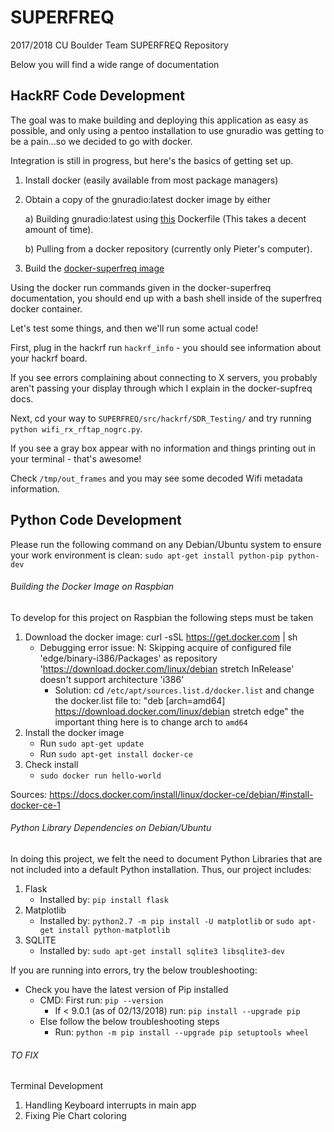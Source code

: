 # SUPERFREQ
2017/2018 CU Boulder Team SUPERFREQ Repository

Below you will find a wide range of documentation

## HackRF Code Development

The goal was to make building and deploying this application as easy as possible, and only using a pentoo installation to use gnuradio was getting to be a pain...so we decided to go with docker.

Integration is still in progress, but here's the basics of getting set up.

1. Install docker (easily available from most package managers)

2. Obtain a copy of the gnuradio:latest docker image by either
   
   a) Building gnuradio:latest using [this](https://github.com/pieterbork/docker-gnuradio) Dockerfile (This takes a decent amount of time).
   
   b) Pulling from a docker repository (currently only Pieter's computer).
   
3. Build the [docker-superfreq image](https://github.com/pieterbork/docker-superfreq)
   
Using the docker run commands given in the docker-superfreq documentation, you should end up with a bash shell inside of the superfreq docker container. 

Let's test some things, and then we'll run some actual code!

First, plug in the hackrf run `hackrf_info` - you should see information about your hackrf board.

If you see errors complaining about connecting to X servers, you probably aren't passing your display through which I explain in the docker-supfreq docs.

Next, cd your way to `SUPERFREQ/src/hackrf/SDR_Testing/` and try running `python wifi_rx_rftap_nogrc.py`.

If you see a gray box appear with no information and things printing out in your terminal - that's awesome!

Check `/tmp/out_frames` and you may see some decoded Wifi metadata information. 

## Python Code Development

Please run the following command on any Debian/Ubuntu system to ensure your work environment is clean: `sudo apt-get install python-pip python-dev`


###### Building the Docker Image on Raspbian

To develop for this project on Raspbian the following steps must be taken

1. Download the docker image: curl -sSL https://get.docker.com | sh
   - Debugging error issue: N: Skipping acquire of configured file 'edge/binary-i386/Packages' as repository 'https://download.docker.com/linux/debian stretch InRelease' doesn't support architecture 'i386'
     - Solution: cd `/etc/apt/sources.list.d/docker.list` and change the docker.list file to: "deb [arch=amd64] https://download.docker.com/linux/debian stretch edge" the important thing here is to change arch to `amd64`
2. Install the docker image
   - Run `sudo apt-get update`
   - Run `sudo apt-get install docker-ce`
3. Check install
   - `sudo docker run hello-world`

Sources: https://docs.docker.com/install/linux/docker-ce/debian/#install-docker-ce-1

###### Python Library Dependencies on Debian/Ubuntu

In doing this project, we felt the need to document Python Libraries that are not included into a default Python installation. Thus, our project includes:

1. Flask 
   - Installed by: `pip install flask`
2. Matplotlib
   - Installed by: `python2.7 -m pip install -U matplotlib` or `sudo apt-get install python-matplotlib`
3. SQLITE
   - Installed by: `sudo apt-get install sqlite3 libsqlite3-dev`


If you are running into errors, try the below troubleshooting:

- Check you have the latest version of Pip installed
   - CMD: First run: `pip --version` 
     - If < 9.0.1 (as of 02/13/2018) run: `pip install --upgrade pip`
   - Else follow the below troubleshooting steps
     - Run: `python -m pip install --upgrade pip setuptools wheel`

###### TO FIX

Terminal Development
1. Handling Keyboard interrupts in main app
2. Fixing Pie Chart coloring
